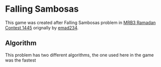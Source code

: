 # Falling Sambosas

This game was created after Falling Sambosas problem in [MRB3 Ramadan Contest 1445](https) orignally by [emad234](https://codeforces.com/profile/emad234).

## Algorithm

This problem has two different algorithms, the one used here in the game was the fastest
